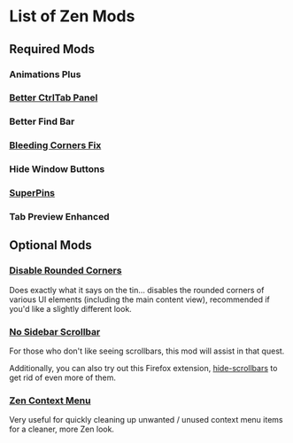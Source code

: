 # List of Zen Mods

## Required Mods

### Animations Plus

### [Better CtrlTab Panel](https://zen-browser.app/mods/72f8f48d-86b9-4487-acea-eb4977b18f21/)

### Better Find Bar

### [Bleeding Corners Fix](https://zen-browser.app/mods/7d577b21-4685-4db2-bb17-d39d08eec199/)

### Hide Window Buttons

### [SuperPins](https://zen-browser.app/mods/ad97bb70-0066-4e42-9b5f-173a5e42c6fc/)

### Tab Preview Enhanced

## Optional Mods

### [Disable Rounded Corners](https://zen-browser.app/mods/c6813222-6571-4ba6-8faf-58f3343324f6/)

Does exactly what it says on the tin... disables the rounded corners of various
UI elements (including the main content view), recommended if you'd like a
slightly different look.

### [No Sidebar Scrollbar](https://zen-browser.app/mods/4ab93b88-151c-451b-a1b7-a1e0e28fa7f8/)

For those who don't like seeing scrollbars, this mod will assist in that quest.

Additionally, you can also try out this Firefox extension, [hide-scrollbars](https://addons.mozilla.org/en-US/firefox/addon/hide-scrollbars/)
to get rid of even more of them.

### [Zen Context Menu](https://zen-browser.app/mods/81fcd6b3-f014-4796-988f-6c3cb3874db8/)

Very useful for quickly cleaning up unwanted / unused context menu items for a
cleaner, more Zen look.
